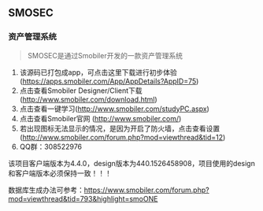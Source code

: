 ## SMOSEC
### 资产管理系统
> SMOSEC是通过Smobiler开发的一款资产管理系统

1. 该源码已打包成app，可点击这里下载进行初步体验 (https://apps.smobiler.com/App/AppDetails?AppID=75)
2. 点击查看Smobiler Designer/Client下载(http://www.smobiler.com/download.html)
3. 点击查看一键学习(http://www.smobiler.com/studyPC.aspx)
4. 点击查看Smobiler官网 (http://www.smobiler.com/)
5. 若出现图标无法显示的情况，是因为开启了防火墙，点击查看设置(http://www.smobiler.com/forum.php?mod=viewthread&tid=12)
6. QQ群：308522976

该项目客户端版本为4.4.0，design版本为440.1526458908，项目使用的design和客户端版本必须保持一致！！！

数据库生成办法可参考：https://www.smobiler.com/forum.php?mod=viewthread&tid=793&highlight=smoONE
